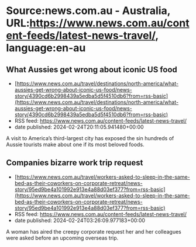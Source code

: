 # Source:news.com.au - Australia, URL:https://www.news.com.au/content-feeds/latest-news-travel/, language:en-au

## What Aussies get wrong about iconic US food
 - [https://www.news.com.au/travel/destinations/north-america/what-aussies-get-wrong-about-iconic-us-food/news-story/4390cd6b2998439a5edba5d5f4510db6?from=rss-basic](https://www.news.com.au/travel/destinations/north-america/what-aussies-get-wrong-about-iconic-us-food/news-story/4390cd6b2998439a5edba5d5f4510db6?from=rss-basic)
 - RSS feed: https://www.news.com.au/content-feeds/latest-news-travel/
 - date published: 2024-02-24T20:11:05.941480+00:00

A visit to America’s third-largest city has exposed the sin hundreds of Aussie tourists make about one if its most beloved foods.

## Companies bizarre work trip request
 - [https://www.news.com.au/travel/workers-asked-to-sleep-in-the-same-bed-as-their-coworkers-on-corporate-retreat/news-story/95ed9be4a101992e913e4a88d03ef377?from=rss-basic](https://www.news.com.au/travel/workers-asked-to-sleep-in-the-same-bed-as-their-coworkers-on-corporate-retreat/news-story/95ed9be4a101992e913e4a88d03ef377?from=rss-basic)
 - RSS feed: https://www.news.com.au/content-feeds/latest-news-travel/
 - date published: 2024-02-24T03:26:09.977183+00:00

A woman has aired the creepy corporate request her and her colleagues were asked before an upcoming overseas trip.


